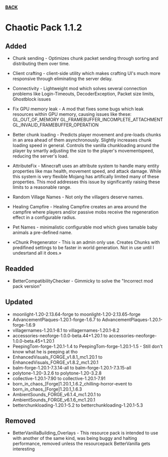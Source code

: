 [**BACK**](https://xemrael.github.io/Chaotic-Pack/Changelogs/index.html)

# Chaotic Pack 1.1.2

## Added

- Chunk sending - Optimizes chunk packet sending through sorting and distributing them over time.
- Client crafting - client-side utility which makes crafting UI's much more responsive through eliminating the server delay.
- Connectivity - Lightweight mod which solves several connection problems like Login-Timeouts, DecoderException, Packet size limits, Ghostblock issues
- Fix GPU memory leak - A mod that fixes some bugs which leak resources within GPU memory, causing issues like these:
    GL_OUT_OF_MEMORY
    GL_FRAMEBUFFER_INCOMPLETE_ATTACHMENT
    GL_INVALID_FRAMEBUFFER_OPERATION

- Better chunk loading - 
	Predicts player movement and pre-loads chunks in an area ahead of them asynchronously.
    Slightly increases chunk loading speed in general.
    Controls the vanilla chunkloading around the player by smartly adjusting the size to the player's movementspeed, reducing the server's load.

- AttributeFix - Minecraft uses an attribute system to handle many entity properties like max health, movement speed, and attack damage. While this system is very flexible Mojang has artifically limited many of these properties. This mod addresses this issue by significantly raising these limits to a reasonable range.

- Random Village Names - Not only the villagers deserve names.
- Healing Campfire - Healing Campfire creates an area around the campfire where players and/or passive mobs receive the regeneration effect in a configurable radius.
- Pet Names - minimalistic configurable mod which gives tamable baby animals a pre-defined name. 

- «Chunk Pregenerator - This is an admin only use. Creates Chunks with predifined settings to be faster in world generation. Not in use until I undesrtand all it does.»


## Readded

- BetterCompatibilityChecker - Gimmicky to solve the "Incorrect mod pack version"


## Updated

- moonlight-1.20-2.13.64-forge to moonlight-1.20-2.13.65-forge
- AdvancementPlaques-1.20.1-forge-1.6.7 to AdvancementPlaques-1.20.1-forge-1.6.9
- villagernames-1.20.1-8.1 to villagernames-1.20.1-8.2
- accessories-neoforge-1.0.0-beta.44+1.20.1 to accessories-neoforge-1.0.0-beta.45+1.20.1
- PeepingTom-forge-1.20.1-1.4 to PeepingTom-forge-1.20.1-1.5 - Still don't know what he is peeping at tho
- EnhancedVisuals_FORGE_v1.8.1_mc1.20.1 to EnhancedVisuals_FORGE_v1.8.2_mc1.20.1
- balm-forge-1.20.1-7.3.14-all to balm-forge-1.20.1-7.3.15-all
- polytone-1.20-3.2.6 to polytone-1.20-3.2.8
- collective-1.20.1-7.90 to collective-1.20.1-7.91
- born_in_chaos_[Forge]1.20.1_1.6.2_chilling-horror-event to born_in_chaos_[Forge]1.20.1_1.6.3
- AmbientSounds_FORGE_v6.1.4_mc1.20.1 to AmbientSounds_FORGE_v6.1.6_mc1.20.1
- betterchunkloading-1.20.1-5.2 to betterchunkloading-1.20.1-5.3


## Removed

- BetterVanillaBuilding_Overlays - This resource pack is intended to use with another of the same kind, was being buggy and halting performance, removed unless the resourcepack BetterVanilla gets interesting
